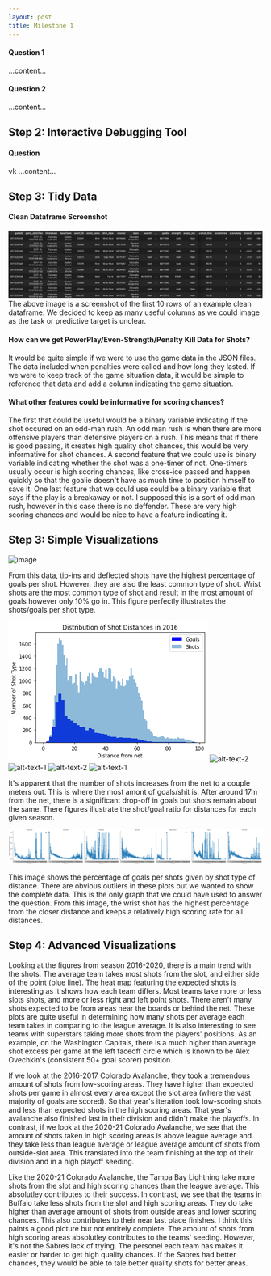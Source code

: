 ```yaml
---
layout: post
title: Milestone 1
---
```




#### Question 1

...content...

#### Question 2

...content...


## Step 2: Interactive Debugging Tool 


#### Question
vk
...content...



## Step 3: Tidy Data


#### Clean Dataframe Screenshot

![image](/figures/head10.png "Title")
The above image is a screenshot of the first 10 rows of an example clean dataframe. We decided to keep as many useful columns as we could image as the task or predictive target is unclear. 

#### How can we get PowerPlay/Even-Strength/Penalty Kill Data for Shots?

It would be quite simple if we were to use the game data in the JSON files. The data included when penalties were called and how long they lasted. If we were to keep track of the game situation data, it would be simple to reference that data and add a column indicating the game situation.

#### What other features could be informative for scoring chances?

The first that could be useful would be a binary variable indicating if the shot occured on an odd-man rush. An odd man rush is when there are more offensive players than defensive players on a rush. This means that if there is good passing, it creates high quality shot chances, this would be very informative for shot chances. A second feature that we could use is binary variable indicating whether the shot was a one-timer of not. One-timers usually occur is high scoring chances, like cross-ice passed and happen quickly so that the goalie doesn't have as much time to position himself to save it. One last feature that we could use could be a binary variable that says if the play is a breakaway or not. I supposed this is a sort of odd man rush, however in this case there is no deffender. These are very high scoring chances and would be nice to have a feature indicating it.


## Step 3: Simple Visualizations


![image](/figures/stats_by_shottypstats_by_shottype.png "Shot Type")


From this data, tip-ins and deflected shots have the highest percentage of goals per shot. However, they are also the least common type of shot. Wrist shots are the most common type of shot and result in the most amount of goals however only 10% go in. This figure perfectly illustrates the shots/goals per shot type.


![alt-text-1](/figures/shot_distances.png "title-1") ![alt-text-2](/figures/shot_distances2.png "title-2")
![alt-text-1](/figures/shot_distances3.png "title-3") ![alt-text-2](/figures/shot_distances4.png "title-4")
![alt-text-1](/figures/shot_distances5.png "title-5")

It's apparent that the number of shots increases from the net to a couple meters out. This is where the most amont of goals/shit is. After around 17m from the net, there is a significant drop-off in goals but shots remain about the same. There figures illustrate the shot/goal ratio for distances for each given season.

![image](/figures/last.png "Shot Type Distance")

This image shows the percentage of goals per shots given by shot type of distance. There are obvious outliers in these plots but we wanted to show the complete data. This is the only graph that we could have used to answer the question. From this image, the wrist shot has the highest percentage from the closer distance and keeps a relatively high scoring rate for all distances.


## Step 4: Advanced Visualizations

Looking at the figures from season 2016-2020, there is a main trend with the shots. The average team takes most shots from the slot, and either side of the point (blue line). The heat map featuring the expected shots is interesting as it shows how each team differs. Most teams take more or less slots shots, and more or less right and left point shots. There aren't many shots expected to be from areas near the boards or behind the net. These plots are quite useful in determining how many shots per average each team takes in comparing to the league average. It is also interesting to see teams with superstars taking more shots from the players' positions. As an example, on the Washington Capitals, there is a much higher than average shot excess per game at the left faceoff circle which is known to be Alex Ovechkin's (consistent 50+ goal scorer) position.


If we look at the 2016-2017 Colorado Avalanche, they took a tremendous amount of shots from low-scoring areas. They have higher than expected shots per game in almost every area except the slot area (where the vast majority of goals are scored). So that year's iteration took low-scoring shots and less than expected shots in the high scoring areas. That year's avalanche also finished last in their division and didn't make the playoffs. In contrast, if we look at the 2020-21 Colorado Avalanche, we see that the amount of shots taken in high scoring areas is above league average and they take less than league average or league average amount of shots from outside-slot area. This translated into the team finishing at the top of their division and in a high playoff seeding.


Like the 2020-21 Colorado Avalanche, the Tampa Bay Lightning take more shots from the slot and high scoring chances than the league average. This absolutley contributes to their success. In contrast, we see that the teams in Buffalo take less shots from the slot and high scoring areas. They do take higher than average amount of shots from outside areas and lower scoring chances. This also contributes to their near last place finishes. I think this paints a good picture but not entirely complete. The amount of shots from high scoring areas absolutley contributes to the teams' seeding. However, it's not the Sabres lack of trying. The personel each team has makes it easier or harder to get high quality chances. If the Sabres had better chances, they would be able to tale better quality shots for better areas. 





